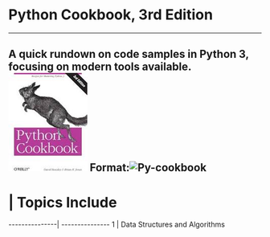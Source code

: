 # Python Cookbook, 3rd Edition
---
A quick rundown on code samples in Python 3, focusing on modern tools available.
![Py-cookbook](/images/py-cookbook%20images.jpg)
Format:![Py-cookbook](https://learning.oreilly.com/library/view/python-cookbook-3rd/9781449357337/)
---
# |  Topics Include
---------------| ---------------
1 | Data Structures and Algorithms
